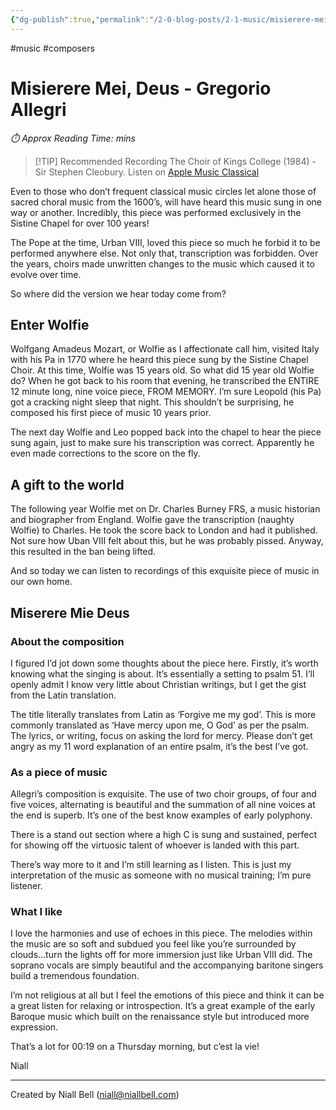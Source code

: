 ```yaml
---
{"dg-publish":true,"permalink":"/2-0-blog-posts/2-1-music/misierere-mei-deus-gregorio-allegri/","title":"Misierere Mei, Deus","tags":["Music","Baroque"],"noteIcon":null,"created":"2024-04-10T23:31:47.196+01:00","updated":"2024-05-05T00:35:44.000+01:00"}
---
```


#music #composers 
# Misierere Mei, Deus - Gregorio Allegri
<p id="reading-time" style="font-style: italic;">⏱️ Approx Reading Time:  <span id="inserted-text"></span> mins</p>

> [!TIP] Recommended Recording 
> The Choir of Kings College (1984) - Sir Stephen Cleobury. Listen on [Apple Music Classical](https://classical.music.apple.com/gb/recording/gregorio-allegri-c1582-pp5-1505331492?l=en-GB)

Even to those who don’t frequent classical music circles let alone those of sacred choral music from the 1600’s, will have heard this music sung in one way or another. Incredibly, this piece was performed exclusively in the Sistine Chapel for over 100 years! 

The Pope at the time, Urban VIII, loved this piece so much he forbid it to be performed anywhere else. Not only that, transcription was forbidden. Over the years, choirs made unwritten changes to the music which caused it to evolve over time. 

So where did the version we hear today come from?

## Enter Wolfie

Wolfgang Amadeus Mozart, or Wolfie as I affectionate call him, visited Italy with his Pa in 1770 where he heard this piece sung by the Sistine Chapel Choir. At this time, Wolfie was 15 years old. So what did 15 year old Wolfie do? When he got back to his room that evening, he transcribed the ENTIRE 12 minute long, nine voice piece, FROM MEMORY. I’m sure Leopold (his Pa) got a cracking night sleep that night. This shouldn’t be surprising, he composed his first piece of music 10 years prior.

The next day Wolfie and Leo popped back into the chapel to hear the piece sung again, just to make sure his transcription was correct. Apparently he even made corrections to the score on the fly.

## A gift to the world

The following year Wolfie met on Dr. Charles Burney FRS, a music historian and biographer from England. Wolfie gave the transcription (naughty Wolfie) to Charles. He took the score back to London and had it published. Not sure how Uban VIII felt about this, but he was probably pissed. Anyway, this resulted in the ban being lifted. 

And so today we can listen to recordings of this exquisite piece of music in our own home.

## Miserere Mie Deus

### About the composition

I figured I’d jot down some thoughts about the piece here. Firstly, it’s worth knowing what the singing is about. It’s essentially a setting to psalm 51. I’ll openly admit I know very little about Christian writings, but I get the gist from the Latin translation.

The title literally translates from Latin as ‘Forgive me my god’. This is more commonly translated as ‘Have mercy upon me, O God’ as per the psalm. The lyrics, or writing, focus on asking the lord for mercy. Please don’t get angry as my 11 word explanation of an entire psalm, it’s the best I’ve got.

### As a piece of music

Allegri’s composition is exquisite. The use of two choir groups, of four and five voices, alternating is beautiful and the summation of all nine voices at the end is superb. It’s one of the best know examples of early polyphony. 

There is a stand out section where a high C is sung and sustained, perfect for showing off the virtuosic talent of whoever is landed with this part.

There’s way more to it and I’m still learning as I listen. This is just my interpretation of the music as someone with no musical training; I’m pure listener.

### What I like

I love the harmonies and use of echoes in this piece. The melodies within the music are so soft and subdued you feel like you’re surrounded by clouds…turn the lights off for more immersion just like Urban VIII did. The soprano vocals are simply beautiful and the accompanying baritone singers build a tremendous foundation.

I’m not religious at all but I feel the emotions of this piece and think it can be a great listen for relaxing or introspection. It’s a great example of the early Baroque music which built on the renaissance style but introduced more expression.

That’s a lot for 00:19 on a Thursday morning, but c’est la vie!

Niall

---
Created by Niall Bell (niall@niallbell.com)